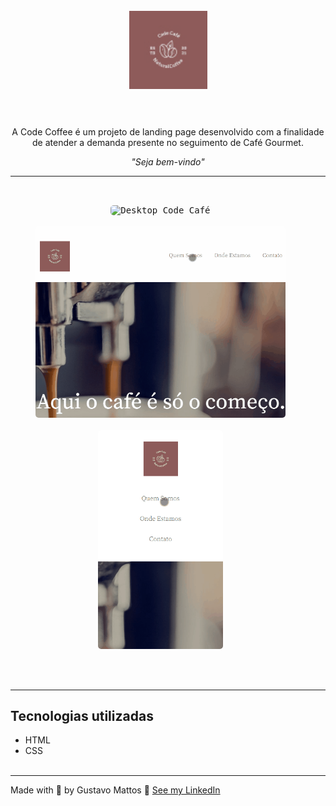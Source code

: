<h1 align="center">
  <br>
  <img src="src/images/logo.jpg" alt="Logo Xavantes Shop"  width="125">
  <br><br>
</h1>

<p align="center">A Code Coffee é um projeto de landing page desenvolvido com a finalidade de atender a demanda presente no seguimento de  Café Gourmet.</p>

<p align="center"><i>"Seja bem-vindo"</i></p>

<hr><br>

<p align="center">
  <kbd>
    <img width="500" style="border-radius: 5px" src="src/images/Front Window Gif.gif" alt="Desktop Code Café">
  </kbd>
  &nbsp;&nbsp;&nbsp;&nbsp;
  <kbd><br><br>
    <img width="400" style="border-radius: 5px" src="src/images/Front Phone720 Gif.gif" alt="Smart Xavantes Shop">
  </kbd>
  &nbsp;&nbsp;&nbsp;&nbsp;
   <kbd><br><br>
    <img width="200" style="border-radius: 5px" src="src/images/Front Phone320 Gif.gif" alt="Smart Xavantes Shop">
  </kbd>
  &nbsp;&nbsp;&nbsp;&nbsp;
</p><br><br><hr>


## Tecnologias utilizadas
- HTML
- CSS
<br><br>
<hr>

Made with 💙 by Gustavo Mattos 👋 [See my LinkedIn](linkedin.com/in/guh-mattos/)


